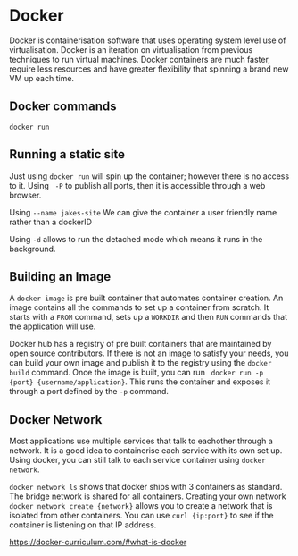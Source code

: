 # Docker

Docker is containerisation software that uses operating system level use of virtualisation. Docker is an iteration on virtualisation from previous techniques to run virtual machines. Docker containers are much faster, require less resources and have greater flexibility that spinning a brand new VM up each time.


## Docker commands

```
docker run 
```


## Running a static site

Just using ``` docker run ``` will spin up the container; however there is no access to it. Using ``` -P``` to publish all ports, then it is accessible through a web browser. 

Using ```--name jakes-site``` We can give the container a user friendly name rather than a dockerID

Using ```-d``` allows to run the detached mode which means it runs in the background. 



## Building an Image 

A ```docker image``` is pre built container that automates container creation. An image contains all the commands to set up a container from scratch. It starts with a ```FROM``` command, sets up a ```WORKDIR``` and then ```RUN``` commands that the application will use. 

Docker hub has a registry of pre built containers that are maintained by open source contributors. If there is not an image to satisfy your needs, you can build your own image and publish it to the registry using the ```docker build``` command. Once the image is built, you can run ``` docker run -p {port} {username/application}```. This runs the container and exposes it through a port defined by the ```-p``` command.


## Docker Network

Most applications use multiple services that talk to eachother through a network. It is a good idea to containerise each service with its own set up. Using docker, you can still talk to each service container using ```docker network```. 

```docker network ls``` shows that docker ships with 3 containers as standard. The bridge network is shared for all containers. Creating your own network ``` docker network create {network}``` allows you to create a network that is isolated from other containers. You can use ```curl {ip:port}``` to see if the container is listening on that IP address.



https://docker-curriculum.com/#what-is-docker